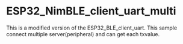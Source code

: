 # ESP32_NimBLE_client_uart_multi
This is a modified version of the ESP32_BLE_client_uart. This sample connect multiple server(peripheral) and can get each txvalue.
